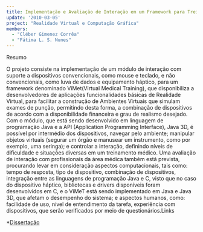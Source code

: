 ```yaml
---
title: Implementação e Avaliação de Interação em um Framework para Treinamento Médico
update: '2010-03-05'
project: "Realidade Virtual e Computação Gráfica"
members:
  - "Cléber Gimenez Corrêa"
  - "Fátima L. S. Nunes"
---
```



Resumo

O projeto consiste na implementação de um módulo de interação com suporte a dispositivos convencionais, como mouse e teclado, e não convencionais, como luva de dados e equipamento háptico, para um framework denominado ViMet(Virtual Medical Training), que disponibiliza a desenvolvedores de aplicações funcionalidades básicas de Realidade Virtual, para facilitar a construção de Ambientes Virtuais que simulam exames de punção, permitindo desta forma, a combinação de dispositivos de acordo com a disponibilidade financeira e grau de realismo desejado. Com o módulo, que está sendo desenvolvido em linguagem de programação Java e a API (Application Programming Interface), Java 3D, é possível por intermédio dos dispositivos, navegar pelo ambiente; manipular objetos virtuais (segurar um órgão e manusear um instrumento, como por exemplo, uma seringa); e controlar a interação, definindo níveis de dificuldade e situações diversas em um treinamento médico. Uma avaliação de interação com profissionais da área médica também está prevista, procurando levar em consideração aspectos computacionais, tais como: tempo de resposta, tipo de dispositivo, combinação de dispositivos, integração entre as linguagens de programação Java e C, visto que no caso do dispositivo háptico, bibliotecas e drivers disponíveis foram desenvolvidos em C, e o ViMeT está sendo implementado em Java e Java 3D, que afetam o desempenho do sistema; e aspectos humanos, como: facilidade de uso, nível de entendimento da tarefa, experiência com dispositivos, que serão verificados por meio de questionários.Links
	
*[Dissertação](/lapis/sites/default/files/Qualificação_Cléber.pdf)

